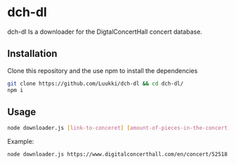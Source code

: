 # dch-dl

dch-dl Is a downloader for the DigtalConcertHall concert database.

## Installation

Clone this repository and the use npm to install the dependencies

```bash
git clone https://github.com/Luukki/dch-dl && cd dch-dl/
npm i
```

## Usage

```bash
node downloader.js [link-to-conceret] [amount-of-pieces-in-the-concert]
```

Example:
```bash
node downloader.js https://www.digitalconcerthall.com/en/concert/52518 14
```

